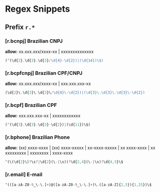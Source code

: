 # Regex Snippets

## Prefix `r.*`

### [r.bcnpj] Brazilian CNPJ

**allow:** xx.xxx.xxx/xxxx-xx | xxxxxxxxxxxxxx

```javascript
(^(\d{2}.\d{3}.\d{3}/\d{4}-\d{2})|(\d{14})\$)
```

### [r.bcpfcnpj] Brazilian CPF/CNPJ

**allow:** xx.xxx.xxx/xxxx-xx | xxx.xxx.xxx-xx

```javascript
(\d{2}\.\d{3}\.\d{3}\/\d{4}\-\d{2})|(\d{3}\.\d{3}\.\d{3}\-\d{2})
```

### [r.bcpf] Brazilian CPF

**allow:** xxx.xxx.xxx-xx | xxxxxxxxxxxx

```javascript
(^(\d{3}.\d{3}.\d{3}-\d{2})|(\d{11})\$)
```

### [r.bphone] Brazilian Phone

**allow:** (xx) xxxx-xxxx | (xx) xxxx-xxxxx | xx-xxxx-xxxxx | xx xxxx-xxxx | xx xxxxxxxxx | xxxxxxxx | xxxx-xxxx

```javascript
^(\(\d{2}\)?\s?|\d{2}(\-|\s))?\d{2,4}(\-|\s)?\d{4,5}\$
```

### [r.email] E-mail 

```javascript
^(([a-zA-Z0-9_\-\.]+)@([a-zA-Z0-9_\-\.]+)\.([a-zA-Z]{2,5}){1,25})\$
```
